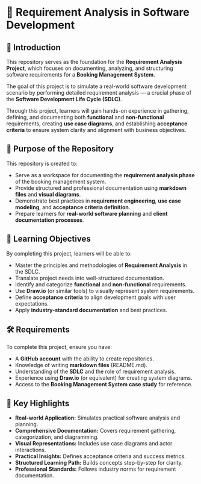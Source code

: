 # 🧩 Requirement Analysis in Software Development

## 📘 Introduction
This repository serves as the foundation for the **Requirement Analysis Project**, which focuses on documenting, analyzing, and structuring software requirements for a **Booking Management System**.  

The goal of this project is to simulate a real-world software development scenario by performing detailed requirement analysis — a crucial phase of the **Software Development Life Cycle (SDLC)**.  

Through this project, learners will gain hands-on experience in gathering, defining, and documenting both **functional** and **non-functional** requirements, creating **use case diagrams**, and establishing **acceptance criteria** to ensure system clarity and alignment with business objectives.

## 🎯 Purpose of the Repository
This repository is created to:
- Serve as a workspace for documenting the **requirement analysis phase** of the booking management system.  
- Provide structured and professional documentation using **markdown files** and **visual diagrams**.  
- Demonstrate best practices in **requirement engineering**, **use case modeling**, and **acceptance criteria definition**.  
- Prepare learners for **real-world software planning** and **client documentation processes**.  

## 🧠 Learning Objectives
By completing this project, learners will be able to:
- Master the principles and methodologies of **Requirement Analysis** in the SDLC.  
- Translate project needs into well-structured documentation.  
- Identify and categorize **functional** and **non-functional** requirements.  
- Use **Draw.io** (or similar tools) to visually represent system requirements.  
- Define **acceptance criteria** to align development goals with user expectations.  
- Apply **industry-standard documentation** and best practices.  

## 🛠️ Requirements
To complete this project, ensure you have:
- A **GitHub account** with the ability to create repositories.  
- Knowledge of writing **markdown files** (README.md).  
- Understanding of the **SDLC** and the role of requirement analysis.  
- Experience using **Draw.io** (or equivalent) for creating system diagrams.  
- Access to the **Booking Management System case study** for reference.  

## 🌟 Key Highlights
- **Real-world Application:** Simulates practical software analysis and planning.  
- **Comprehensive Documentation:** Covers requirement gathering, categorization, and diagramming.  
- **Visual Representations:** Includes use case diagrams and actor interactions.  
- **Practical Insights:** Defines acceptance criteria and success metrics.  
- **Structured Learning Path:** Builds concepts step-by-step for clarity.  
- **Professional Standards:** Follows industry norms for requirement documentation.  
